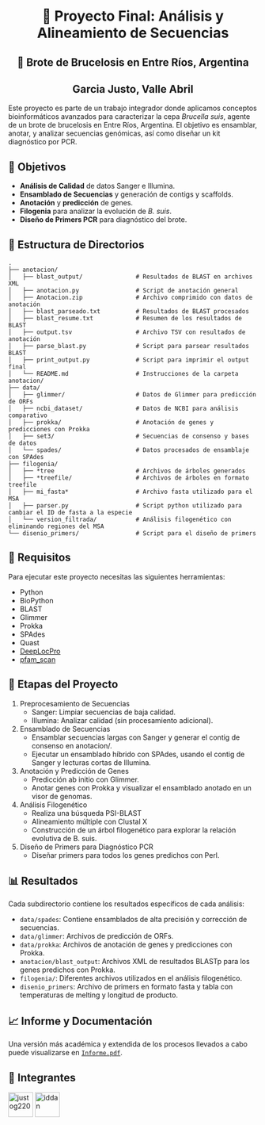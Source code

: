 <div align="center">

# 🧬 Proyecto Final: Análisis y Alineamiento de Secuencias

## 🦠 Brote de Brucelosis en Entre Ríos, Argentina

## Garcia Justo, Valle Abril
</div>

Este proyecto es parte de un trabajo integrador donde aplicamos conceptos bioinformáticos avanzados para caracterizar la cepa *Brucella suis*, agente de un brote de brucelosis en Entre Ríos, Argentina. El objetivo es ensamblar, anotar, y analizar secuencias genómicas, así como diseñar un kit diagnóstico por PCR. 

## 🎯 Objetivos
- **Análisis de Calidad** de datos Sanger e Illumina.
- **Ensamblado de Secuencias** y generación de contigs y scaffolds.
- **Anotación** y **predicción** de genes.
- **Filogenia** para analizar la evolución de *B. suis*.
- **Diseño de Primers PCR** para diagnóstico del brote.

## 📂 Estructura de Directorios

```plaintext
.
├── anotacion/
│   ├── blast_output/               # Resultados de BLAST en archivos XML
│   ├── anotacion.py                # Script de anotación general
│   ├── Anotacion.zip               # Archivo comprimido con datos de anotación
│   ├── blast_parseado.txt          # Resultados de BLAST procesados
│   ├── blast_resume.txt            # Resumen de los resultados de BLAST
│   ├── output.tsv                  # Archivo TSV con resultados de anotación
│   ├── parse_blast.py              # Script para parsear resultados BLAST
│   ├── print_output.py             # Script para imprimir el output final
│   └── README.md                   # Instrucciones de la carpeta anotacion/
├── data/
│   ├── glimmer/                    # Datos de Glimmer para predicción de ORFs
│   ├── ncbi_dataset/               # Datos de NCBI para análisis comparativo
│   ├── prokka/                     # Anotación de genes y predicciones con Prokka
│   ├── set3/                       # Secuencias de consenso y bases de datos
│   └── spades/                     # Datos procesados de ensamblaje con SPAdes
├── filogenia/
│   ├── *tree                       # Archivos de árboles generados
│   ├── *treefile/                  # Archivos de árboles en formato treefile
│   ├── mi_fasta*                   # Archivo fasta utilizado para el MSA
│   ├── parser.py                   # Script python utilizado para cambiar el ID de fasta a la especie
│   └── version_filtrada/           # Análisis filogenético con eliminando regiones del MSA
└── disenio_primers/                # Script para el diseño de primers
```

## 🔧 Requisitos
Para ejecutar este proyecto necesitas las siguientes herramientas:

- Python
- BioPython
- BLAST
- Glimmer
- Prokka
- SPAdes
- Quast
- [DeepLocPro](https://github.com/Jaimomar99/deeplocpro)
- [pfam_scan](https://github.com/aziele/pfam_scan)

## 🚀 Etapas del Proyecto
1. Preprocesamiento de Secuencias
   - Sanger: Limpiar secuencias de baja calidad.
   - Illumina: Analizar calidad (sin procesamiento adicional).
2. Ensamblado de Secuencias
   - Ensamblar secuencias largas con Sanger y generar el contig de consenso en anotacion/.
   - Ejecutar un ensamblado híbrido con SPAdes, usando el contig de Sanger y lecturas cortas de Illumina.
3. Anotación y Predicción de Genes
    - Predicción ab initio con Glimmer.
    - Anotar genes con Prokka y visualizar el ensamblado anotado en un visor de genomas.
4. Análisis Filogenético
   - Realiza una búsqueda PSI-BLAST
   - Alineamiento múltiple con Clustal X 
   - Construcción de un árbol filogenético para explorar la relación evolutiva de B. suis.
5. Diseño de Primers para Diagnóstico PCR
    - Diseñar primers para todos los genes predichos con Perl.

## 📊 Resultados
Cada subdirectorio contiene los resultados específicos de cada análisis:

- `data/spades`: Contiene ensamblados de alta precisión y corrección de secuencias.
- `data/glimmer`: Archivos de predicción de ORFs.
- `data/prokka`: Archivos de anotación de genes y predicciones con Prokka.
- `anotacion/blast_output`: Archivos XML de resultados BLASTp para los genes predichos con Prokka.
- `filogenia/`: Diferentes archivos utilizados en el análisis filogenético.
- `disenio_primers`: Archivo de primers en formato fasta y tabla con temperaturas de melting y longitud de producto.

## 📈 Informe y Documentación
Una versión más académica y extendida de los procesos llevados a cabo puede visualizarse en [`Informe.pdf`](https://github.com/justog220/TIF-AyA/blob/main/Informe.pdf).

## 👥 Integrantes
<a href="https://github.com/justog220"><img src="https://avatars.githubusercontent.com/u/85772318?v=4" title="justog220" width="50" height="50"></a>
<a href="https://github.com/abruvalle"><img src="https://avatars.githubusercontent.com/u/91233207?v=4" title="iddan" width="50" height="50"></a>

